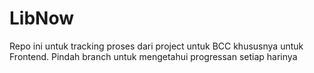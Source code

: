 # LibNow

Repo ini untuk tracking proses dari project untuk BCC khususnya untuk Frontend. Pindah branch untuk mengetahui progressan setiap harinya
